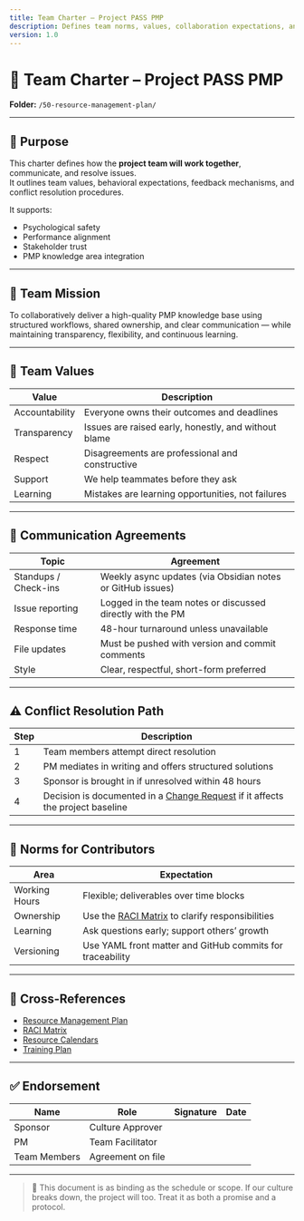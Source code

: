 ```yaml
---
title: Team Charter – Project PASS PMP
description: Defines team norms, values, collaboration expectations, and working agreements for the project team.
version: 1.0
---
```


# 🤝 Team Charter – Project PASS PMP  
**Folder:** `/50-resource-management-plan/`  

---

## 📎 Purpose

This charter defines how the **project team will work together**, communicate, and resolve issues.  
It outlines team values, behavioral expectations, feedback mechanisms, and conflict resolution procedures.

It supports:
- Psychological safety
- Performance alignment
- Stakeholder trust
- PMP knowledge area integration

---

## 🎯 Team Mission

To collaboratively deliver a high-quality PMP knowledge base using structured workflows, shared ownership, and clear communication — while maintaining transparency, flexibility, and continuous learning.

---

## 🧠 Team Values

| Value | Description |
|-------|-------------|
| Accountability | Everyone owns their outcomes and deadlines |
| Transparency | Issues are raised early, honestly, and without blame |
| Respect | Disagreements are professional and constructive |
| Support | We help teammates before they ask |
| Learning | Mistakes are learning opportunities, not failures |

---

## 📢 Communication Agreements

| Topic | Agreement |
|-------|-----------|
| Standups / Check-ins | Weekly async updates (via Obsidian notes or GitHub issues) |
| Issue reporting | Logged in the team notes or discussed directly with the PM |
| Response time | 48-hour turnaround unless unavailable |
| File updates | Must be pushed with version and commit comments |
| Style | Clear, respectful, short-form preferred |

---

## ⚠️ Conflict Resolution Path

| Step | Description |
|------|-------------|
| 1 | Team members attempt direct resolution |
| 2 | PM mediates in writing and offers structured solutions |
| 3 | Sponsor is brought in if unresolved within 48 hours |
| 4 | Decision is documented in a [Change Request](../00-project-integration-management/change-management/change-request-template.md) if it affects the project baseline |

---

## 🧩 Norms for Contributors

| Area | Expectation |
|------|-------------|
| Working Hours | Flexible; deliverables over time blocks |
| Ownership | Use the [RACI Matrix](20-raci-matrix.md) to clarify responsibilities |
| Learning | Ask questions early; support others’ growth |
| Versioning | Use YAML front matter and GitHub commits for traceability |

---

## 🔁 Cross-References

- [Resource Management Plan](10-resource-management-plan.md)  
- [RACI Matrix](20-raci-matrix.md)  
- [Resource Calendars](40-resource-calendars.md)  
- [Training Plan](60-training-plan.md)

---

## ✅ Endorsement

| Name | Role | Signature | Date |
|------|------|-----------|------|
| Sponsor | Culture Approver | | |
| PM | Team Facilitator | | |
| Team Members | Agreement on file | | |

---

> 📌 This document is as binding as the schedule or scope. If our culture breaks down, the project will too. Treat it as both a promise and a protocol.
